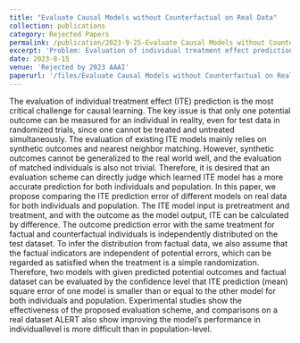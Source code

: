 ```yaml
---
title: "Evaluate Causal Models without Counterfactual on Real Data"
collection: publications
category: Rejected Papers
permalink: /publication/2023-9-25-Evaluate Causal Models without Counterfactual on Real Data
excerpt: 'Problem: Evaluation of individual treatment effect prediction. Solution: Independently, identically, distributed error assumption.'
date: 2023-8-15
venue: 'Rejected by 2023 AAAI'
paperurl: '/files/Evaluate Causal Models without Counterfactual on Real Data.pdf'
---
```


The evaluation of individual treatment effect (ITE) prediction is the most critical challenge for causal learning. The key issue is that only one potential outcome can be measured for an individual in reality, even for test data in randomized trials, since one cannot be treated and untreated simultaneously. The evaluation of existing ITE models mainly relies on synthetic outcomes and nearest neighbor matching. However, synthetic outcomes cannot be generalized to the real world well, and the evaluation of matched individuals is also not trivial. Therefore, it is desired that an evaluation scheme can directly judge which learned ITE model has a more accurate prediction for both individuals and population. In this paper, we propose comparing the ITE prediction error of different models on real data for both individuals and population. The ITE model input is pretreatment and treatment, and with the outcome as the model output, ITE can be calculated by difference. The outcome prediction error with the same treatment for factual and counterfactual individuals is independently distributed on the test dataset. To infer the distribution from factual data, we also assume that the factual indicators are independent of potential errors, which can be regarded as satisfied when the treatment is a simple randomization. Therefore, two models with given predicted potential outcomes and factual dataset can be evaluated by the confidence level that ITE prediction (mean) square error of one model is smaller than or equal to the other model for both individuals and population. Experimental studies show the effectiveness of the proposed evaluation scheme, and comparisons on a real dataset ALERT also show improving the model’s performance in individuallevel is more difficult than in population-level.